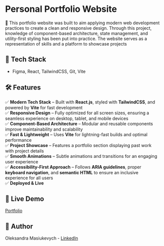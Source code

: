 # Personal Portfolio Website 
🎯 This portfolio website was built to aim applying modern web development practices to create a clean and responsive design. Through this project, knowledge of component-based architecture, state management, and utility-first styling has been put into practice. The website serves as a representation of skills and a platform to showcase projects 
 
## 🚀 Tech Stack  
- Figma, React, TailwindCSS, Git, Vite  
 
## 🛠️ Features  
✅ **Modern Tech Stack** – Built with **React.js**, styled with **TailwindCSS**, and powered by **Vite** for fast development  
✅ **Responsive Design** – Fully optimized for all screen sizes, ensuring a seamless experience on desktop, tablet, and mobile devices  
✅ **Component-Based Architecture** – Modular and reusable components improve maintainability and scalability  
✅ **Fast & Lightweight** – Uses **Vite** for lightning-fast builds and optimal performance   
✅ **Project Showcase** – Features a portfolio section displaying past work with project details  
✅ **Smooth Animations** – Subtle animations and transitions for an engaging user experience  
✅ **Accessibility-First Approach** – Follows **ARIA guidelines**, proper **keyboard navigation**, and **semantic HTML** to ensure an inclusive experience for all users  
✅ **Deployed & Live**

## 🔗 Live Demo  
[Portfolio](https://mavych.me)

## 👤 Author  
Oleksandra Masiukevych - [LinkedIn](https://www.linkedin.com/in/omasiukevych)
